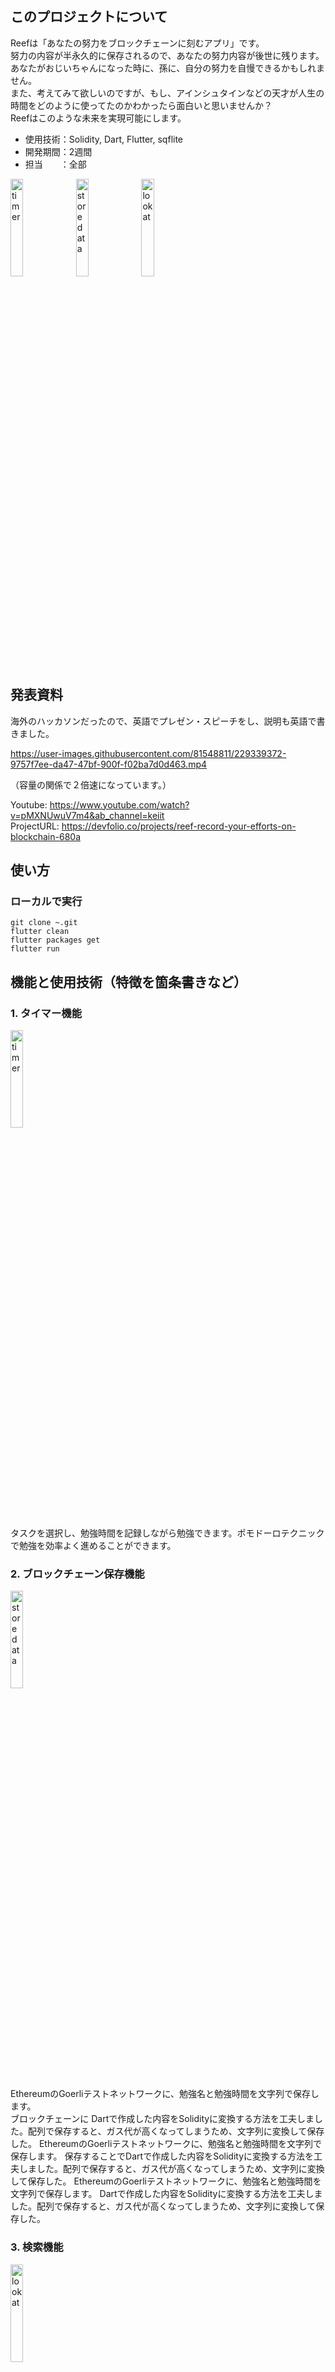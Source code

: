 ## このプロジェクトについて
Reefは「あなたの努力をブロックチェーンに刻むアプリ」です。  
努力の内容が半永久的に保存されるので、あなたの努力内容が後世に残ります。  
あなたがおじいちゃんになった時に、孫に、自分の努力を自慢できるかもしれません。  
また、考えてみて欲しいのですが、もし、アインシュタインなどの天才が人生の時間をどのように使ってたのかわかったら面白いと思いませんか？  
Reefはこのような未来を実現可能にします。  
- 使用技術：Solidity, Dart, Flutter, sqflite
- 開発期間：2週間  
- 担当　　：全部  

<img src="https://user-images.githubusercontent.com/81548811/229280272-a545c47c-d3fc-4abb-a88a-0c979bcf79b3.PNG" alt="timer" width="20%"> <img src="https://user-images.githubusercontent.com/81548811/229280274-1af5b461-0cda-4895-8337-0aecc634cecf.PNG" alt="store data" width="20%"> <img src="https://user-images.githubusercontent.com/81548811/229280279-f70c39d5-2e88-4067-815d-a66b36f3e533.PNG" alt="look at" width="20%">

## 発表資料
海外のハッカソンだったので、英語でプレゼン・スピーチをし、説明も英語で書きました。

https://user-images.githubusercontent.com/81548811/229339372-9757f7ee-da47-47bf-900f-f02ba7d0d463.mp4

（容量の関係で２倍速になっています。）

Youtube: https://www.youtube.com/watch?v=pMXNUwuV7m4&ab_channel=keiit  
ProjectURL: https://devfolio.co/projects/reef-record-your-efforts-on-blockchain-680a  

## 使い方
### ローカルで実行
```
git clone ~.git
flutter clean
flutter packages get
flutter run
```

## 機能と使用技術（特徴を箇条書きなど）
### 1. タイマー機能

<img src="https://user-images.githubusercontent.com/81548811/229280272-a545c47c-d3fc-4abb-a88a-0c979bcf79b3.PNG" alt="timer" width="20%">

タスクを選択し、勉強時間を記録しながら勉強できます。ポモドーロテクニックで勉強を効率よく進めることができます。

### 2. ブロックチェーン保存機能

<img src="https://user-images.githubusercontent.com/81548811/229280274-1af5b461-0cda-4895-8337-0aecc634cecf.PNG" alt="store data" width="20%">

EthereumのGoerliテストネットワークに、勉強名と勉強時間を文字列で保存します。  
ブロックチェーンに
Dartで作成した内容をSolidityに変換する方法を工夫しました。配列で保存すると、ガス代が高くなってしまうため、文字列に変換して保存した。
EthereumのGoerliテストネットワークに、勉強名と勉強時間を文字列で保存します。  保存することでDartで作成した内容をSolidityに変換する方法を工夫しました。配列で保存すると、ガス代が高くなってしまうため、文字列に変換して保存した。
EthereumのGoerliテストネットワークに、勉強名と勉強時間を文字列で保存します。  Dartで作成した内容をSolidityに変換する方法を工夫しました。配列で保存すると、ガス代が高くなってしまうため、文字列に変換して保存した。

### 3. 検索機能

<img src="https://user-images.githubusercontent.com/81548811/229280279-f70c39d5-2e88-4067-815d-a66b36f3e533.PNG" alt="look at" width="20%">

Metamaskの公開鍵を入力すると、その人の勉強記録が見れます。
